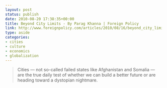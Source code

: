 ```yaml
---
layout: post
status: publish
date: 2010-08-20 17:38:35+00:00
title: Beyond City Limits - By Parag Khanna | Foreign Policy
link: http://www.foreignpolicy.com/articles/2010/08/16/beyond_city_limits?page=full
type: aside
categories:
- cities
- culture
- economics
- globalization
---
```


> Cities — not so-called failed states like Afghanistan and Somalia — are the true daily test of whether we can build a better future or are heading toward a dystopian nightmare.
